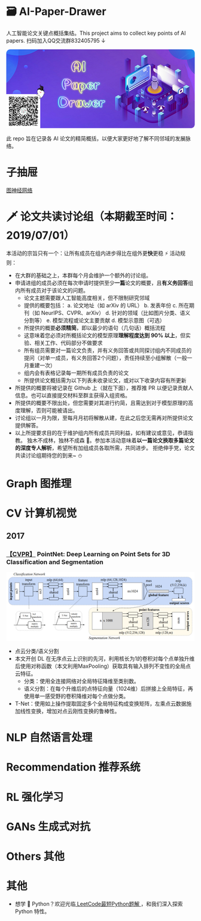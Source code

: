 # 🗃 AI-Paper-Drawer
人工智能论文关键点概括集结。This project aims to collect key points of AI papers. 扫码加入QQ交流群832405795 ↓


![](drawer/home.png)

此 repo 旨在记录各 AI 论文的精简概括，以便大家更好地了解不同邻域的发展脉络。

# 子抽屉
[图神经网络](图网络专区.md)

# 🗡 论文共读讨论组（本期截至时间：2019/07/01）
本活动的宗旨只有一个：让所有成员在组内进步得比在组外更**快**更稳 ⚡
活动规则：
- 在大群的基础之上，本群每个月会维护一个额外的讨论组。
- 申请进组的成员必须在每次申请时提供至少**一篇**论文的概要，且**有义务回答**组内所有成员对于该论文的问题。
  - 论文主题需要跟人工智能高度相关，但不限制研究邻域
  - 提供的概要包括：
    a. 论文地址（如 arXiv 的 URL）
    b. 发表年份
    c. 所在期刊（如 NeurIPS、CVPR、arXiv）
    d. 针对的领域（比如图片分类、语义分割等）
    e. 模型流程或论文主要贡献
    d. 模型示意图（可选）
  - 所提供的概要**必须精简**，即以最少的语句（几句话）概括流程
  - 这意味着您必须对所概括论文的模型原理**理解程度达到 90% 以上**，但实验、相关工作、代码部分不做要求
  - 所有组员需要对一篇论文负责，并有义务回答或共同探讨组内不同成员的提问（对单一成员，有义务回答2个问题），责任持续至小组解散（一般一月重建一次）
  - 组内会有表格记录每一期所有成员负责的论文
  - 所提供论文概括需为以下列表未收录论文，或对以下收录内容有所更新
- 所提供的概要将被记录在 Github 上（就在下面），推荐推 PR 以便记录贡献人信息。也可以直接提交材料至群主获得入组资格。
- 所提供的概要不限出处，但您需要对其进行约简，且需达到对于模型原理的高度理解，否则可能被请出。
- 讨论组以一月为限，至每月月初将解散从建，在此之后您无需再对所提供论文提供解答。
- 以上所提要求目的在于维护组内所有成员共同利益，如有建议或意见，恭请指教。
独木不成林，独林不成森 🌴。参加本活动意味着**以一篇论文换取多篇论文的深度专人解析**，希望所有加组成员各取所需，共同进步。
拒绝伸手党，论文共读讨论组期待您的到来~ ⛄

# Graph 图推理

# CV 计算机视觉
## 2017
### [【CVPR】](https://arxiv.org/abs/1612.00593) PointNet: Deep Learning on Point Sets for 3D Classification and Segmentation
![](drawer/PointNet.png)
- 点云分类/语义分割
- 本文开创 DL 在无序点云上识别的先河，利用核长为1的卷积对每个点单独升维后使用对称函数（本文利用MaxPooling）获取具有输入排列不变性的全局点云特征。
  - 分类：使用全连接网络对全局特征降维至类别数。
  - 语义分割：在每个升维后的点特征向量（1024维）后拼接上全局特征，再使用单一感受野的卷积降维对每个点做分类。
- T-Net：使用如上操作提取固定多个全局特征构成变换矩阵，左乘点云数据施加线性变换，增加对点云刚性变换的鲁棒性。

# NLP 自然语言处理

# Recommendation 推荐系统

# RL 强化学习

# GANs 生成式对抗

# Others 其他

# 其他
- 想学 🐍 Python？欢迎光临[ LeetCode最短Python题解 ](https://github.com/cy69855522/Shortest-LeetCode-Python-Solutions)，和我们深入探索 Python 特性。
